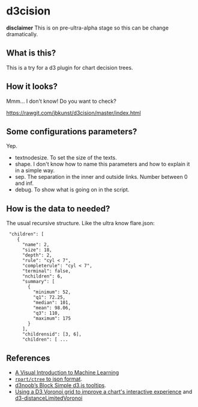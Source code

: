 # d3cision

**disclaimer** This is on pre-ultra-alpha stage so this can be change dramatically.

## What is this?

This is a try for a d3 plugin for chart decision trees.

## How it looks?

Mmm... I don't know! Do you want to check?

https://rawgit.com/jbkunst/d3cision/master/index.html

## Some configurations parameters?

Yep.

- textnodesize. To set the size of the texts.
- shape. I don't know how to name this parameters and how to explain it in a simple way.
- sep. The separation in the inner and outside links. Number between 0 and inf.
- debug. To show what is going on in the script.

## How is the data to needed?

The usual recursive structure. Like the ultra know flare.json:

```
 "children": [
    {
      "name": 2,
      "size": 18,
      "depth": 2,
      "rule": "cyl < 7",
      "completerule": "cyl < 7",
      "terminal": false,
      "nchildren": 6,
      "summary": [
        {
          "minimum": 52,
          "q1": 72.25,
          "median": 101,
          "mean": 98.06,
          "q3": 110,
          "maximum": 175
        }
      ],
      "childrensid": [3, 6],
      "children": [ ...
```     


## References

- [A Visual Introduction to Machine Learning][1]
- [`rpart/ctree` to json format][2].
- [d3noob’s Block Simple d3.js tooltips][3].
- [Using a D3 Voronoi grid to improve a chart's interactive experience][5] and [d3-distanceLimitedVoronoi][4]


[1]: http://www.r2d3.us/visual-intro-to-machine-learning-part-1/
[2]: http://stackoverflow.com/questions/34196611/converting-rpart-output-into-json-format-in-r
[3]: http://bl.ocks.org/d3noob/a22c42db65eb00d4e369
[4]: https://github.com/Kcnarf/d3-distanceLimitedVoronoi
[5]: http://www.visualcinnamon.com/2015/07/voronoi.html
